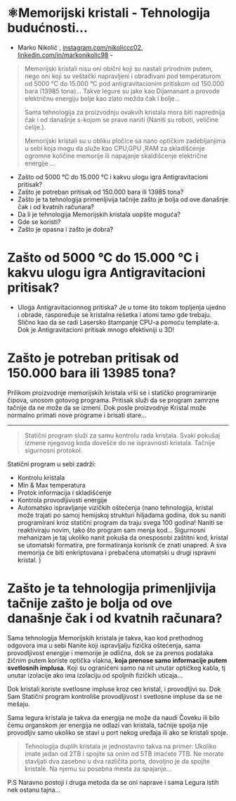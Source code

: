 # ⚛Memorijski kristali - Tehnologija budućnosti...

- Marko Nikolić , [instagram.com/nikoliccc02](https://instagram.com/nikoliccc02), [linkedin.com/in/markonikolic98](https://linkedin.com/in/markonikolic98) -

> Memorijski kristali nisu oni obični koji su nastali prirodnim putem, nego oni koji su veštački napravljeni i obrađivani pod temperaturom od 5000 °C do 15.000 °C pod antigravitacionim pritiskom od 150.000 bara (13985 tona)... Takve legure su jake kao Dijamanant a provode električnu energiju bolje kao zlato možda čak i bolje...
>
> Sama tehnologija za proizvodnju ovakvih kristala mora biti naprednija čak i od današnje s-kojom se prave naniti (Naniti su roboti, veličine ćelije.).
>
> Memorijski kristali su u obliku pločice sa nano optičkim zadebljanjima u sebi koja mogu da služe kao CPU,GPU ,RAM  za skladišćenje ogromne količine memorije ili napajanje skaldišćenje električne energije ...

- Zašto od 5000 °C do 15.000 °C i kakvu ulogu igra Antigravitacioni pritisak?
- Zašto je potreban pritisak od 150.000 bara ili 13985 tona?
- Zašto je ta tehnologija primenljivija tačnije zašto je bolja od ove današnje čak i od kvatnih računara?
- Da li je tehnologija Memorijskih kristala uopšte moguća?
- Gde se koristi?
- Zašto je opasna i zašto je dobra?


# Zašto od 5000 °C do 15.000 °C i kakvu ulogu igra Antigravitacioni pritisak?

- Uloga Antigravitacionnog pritiska? Je u tome što tokom topljenja ujedno i obrade, raspoređuje se kristalna rešetka i atomi tamo gde trebaju. Slično kao da se radi Lasersko štampanje CPU-a pomoću template-a. Dok je Antigravitacioni pritisak mnogo efektivniji u 3D!

# Zašto je potreban pritisak od 150.000 bara ili 13985 tona?

Prilikom proizvodnje memorijskih kristala vrši se i statičko programiranje čipova, unosom gotovog programa. Pritisak služi da se program zamrzne tačnije da ne može da se izmeni. Dok posle proizvodnje Kristal može normalno primati nove programe i brisati stare... 

---



> Statični program služi za samu kontrolu rada kristala. Svaki pokušaj izmene njegovog koda dovešće do ne ispravnosti kristala. Tačnije sigurnosni protokol.

Statični program u sebi zadrži:

- Kontrolu kristala
- Min & Max temperatura
- Protok informacija i skladišćenje
- Kontrola provodljivosti energije
- Automatsko ispravljanje vizičkih oštećenja (nano tehnologija, kristal može trajati po samoj hemijskoj strukturi hiljadama godina, dok su naniti programirani kroz statični program da traju svega 100 godina! Naniti se reaktiviraju novim, tako što program sam menja kod... Sigurnosni mehanizam je taj ukoliko nanit pokuša da onesposobi zaštitni kod, kristal se utomatski formatira, pre formatiranja korisnik će znati unapred. A sva memorija će biti enkriptovana i prebačena utomatski u drugi ispravni kristal. )

# Zašto je ta tehnologija primenljivija tačnije zašto je bolja od ove današnje čak i od kvatnih računara?

Sama tehnologija Memorijskih kristala je takva, kao kod prethodnog odgovora ima u sebi Nanite koji ispravljalju fizička oštećenja, sama provodljivost energije i memorije je odlična, dok se za prenos podataka žičnim putem koriste optička vlakna, **koja prenose samo informacije putem svetlosnih implusa**. Koji su ograničeni samo na nit unutar optičkog kabla, tj unutar izolacije ako ima izolaciju od spoljnih fizičkih uticaja... 

Dok kristali koriste svetlosne impluse kroz ceo kristal, i provodljivi su. Dok Sam Statični program kontroliše provodljivost i svetlosne impluse da se ne mešaju. 

Sama legura kristala je takva da energija ne može da naudi Čoveku ili bilo čemu organskom jer energija ne odlazi van kristala, tačnije spolja nije provodljiv samo ukoliko se stavi u port nekog uređaja ili ako se kristali spoje.

>  Tehnologija duplih kristala je jednostavno takva na primer: Ukoliko imate jedan od 2TB i spojite sa onim od 5TB imaćete 7TB. Ne morate stavljati dva zasebno u dva različita porta, dovoljno je da spojite kristale. Na njemu su posebna mesta za spajanje... 


P.S Naravno postoji i druga metoda da se oni naprave i sama Legura istih nek ostanu tajna...
